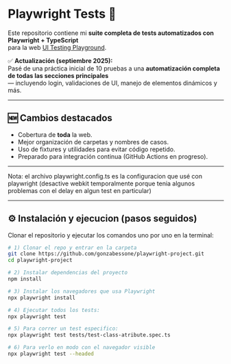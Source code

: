 # Playwright Tests 🚀

Este repositorio contiene mi **suite completa de tests automatizados con Playwright + TypeScript**  
para la web [UI Testing Playground](http://www.uitestingplayground.com).

✅ **Actualización (septiembre 2025):**  
Pasé de una práctica inicial de 10 pruebas a una **automatización completa de todas las secciones principales**  
— incluyendo login, validaciones de UI, manejo de elementos dinámicos y más.

---

## 🆕 Cambios destacados
- Cobertura de **toda** la web.
- Mejor organización de carpetas y nombres de casos.
- Uso de fixtures y utilidades para evitar código repetido.
- Preparado para integración continua (GitHub Actions en progreso).

---

Nota: el archivo playwright.config.ts es la configuracion que usé con playwright (desactive webkit temporalmente porque tenia algunos problemas con el delay en algun test en particular)

---

## ⚙️ Instalación y ejecucion (pasos seguidos)

Clonar el repositorio y ejecutar los comandos uno por uno en la terminal:

```bash
# 1) Clonar el repo y entrar en la carpeta
git clone https://github.com/gonzabessone/playwright-project.git
cd playwright-project

# 2) Instalar dependencias del proyecto
npm install

# 3) Instalar los navegadores que usa Playwright
npx playwright install

# 4) Ejecutar todos los tests:
npx playwright test

# 5) Para correr un test especifico:
npx playwright test tests/test-class-atribute.spec.ts

# 6) Para verlo en modo con el navegador visible
npx playwright test --headed
